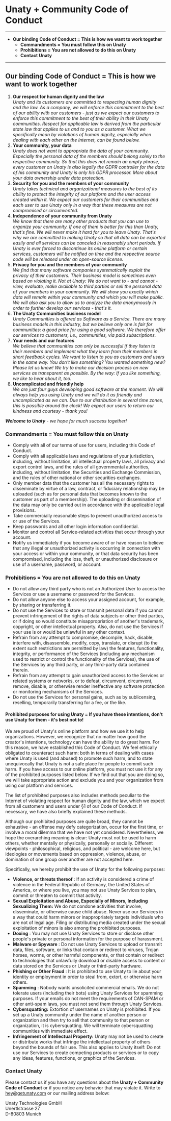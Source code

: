 # **Unaty + Community Code of Conduct**

***

- **Our binding Code of Conduct = This is how we want to work together**   
    - **Commandments = You must follow this on Unaty**   
    - **Prohibitions = You are not allowed to do this on Unaty**   
    - **Contact Unaty**   

***

## Our binding Code of Conduct = This is how we want to work together

1. **Our respect for human dignity and the law**  
_Unaty and its customers are committed to respecting human dignity and the law. As a company, we will enforce this commitment to the best of our ability with our customers - just as we expect our customers to enforce this commitment to the best of their ability in their Unaty communities. Respect for applicable law is derived from the particular state law that applies to us and to you as a customer. What we specifically mean by violations of human dignity, especially when dealing with each other on the Internet, can be found below._
2. **Your community, your data**  
_Unaty does not want to appropriate the data of your community. Especially the personal data of the members should belong solely to the respective community. So that this does not remain an empty phrase, every customer on Unaty is also legally the GDPR controller for the data of his community and Unaty is only his GDPR processor. More about your data ownership under data protection._
3. **Security for you and the members of your community**  
_Unaty takes technical and organizational measures to the best of its ability to protect the integrity of our platform and the user access created within it. We expect our customers for their communities and each user to use Unaty only in a way that these measures are not compromised or circumvented._
4. **Independence of your community from Unaty**  
_We know that there are many other products that you can use to organize your community. If one of them is better for this than Unaty, that&#39;s fine. We will never make it hard for you to leave Unaty. That&#39;s why we are committed to making Unaty so that all data can be exported easily and all services can be canceled in reasonably short periods. If Unaty is ever forced to discontinue its online platform or certain services, customers will be notified on time and the respective source code will be released under an open-source license._
5. **Privacy for you and the members of your community**  
_We find that many software companies systematically exploit the privacy of their customers. Their business model is sometimes even based on violating it. Not at Unaty: We do not want to - and cannot - view, evaluate, make available to third parties or sell the personal data of your members in your community. We will show you exactly which data will remain within your community and which you will make public. We will also ask you to allow us to analyze the data anonymously in order to further develop our services - that&#39;s it._
6. **The Unaty Communities business model**  
_Unaty Communities is offered as Software as a Service. There are many business models in this industry, but we believe only one is fair for communities: a good price for using a good software. We therefore offer our services to customers, i.e., communities, via paid subscriptions._
7. **Your needs and our features**  
_We believe that communities can only be successful if they listen to their members and implement what they learn from their members in short feedback cycles. We want to listen to you as customers and users in the same way. You don&#39;t like something? You wanted something new? Please let us know! We try to make our decision process on new services as transparent as possible. By the way: If you like something, we like to hear about it, too._
8. **Uncomplicated and friendly help**  
_We are just four guys developing good software at the moment. We will always help you using Unaty and we will do it as friendly and uncomplicated as we can. Due to our distribution in several time zones, this is possible around the clock! We expect our users to return our kindness and courtesy - thank you!_

_**Welcome to Unaty** - we hope for much success together!_

### Commandments = You must follow this on Unaty

- Comply with all of our terms of use for users, including this Code of Conduct.
- Comply with all applicable laws and regulations of your jurisdiction, including, without limitation, all intellectual property laws, all privacy and export control laws, and the rules of all governmental authorities, including, without limitation, the Securities and Exchange Commission, and the rules of other national or other securities exchanges.
- Only member data that the customer has all the necessary rights to disseminate by virtue of a law, contract, or fiduciary relationship may be uploaded (such as for personal data that becomes known to the customer as part of a membership). The uploading or dissemination of the data may only be carried out in accordance with the applicable legal provisions.
- Take commercially reasonable steps to prevent unauthorized access to or use of the Services.
- Keep passwords and all other login information confidential.
- Monitor and control all Service-related activities that occur through your account.
- Notify us immediately if you become aware of or have reason to believe that any illegal or unauthorized activity is occurring in connection with your access or within your community, or that data security has been compromised, including the loss, theft, or unauthorized disclosure or use of a username, password, or account.

### Prohibitions = You are not allowed to do this on Unaty

- Do not allow any third party who is not an Authorized User to access the Services or use a username or password for the Services.
- Do not allow anyone else to access your assigned account, for example, by sharing or transferring it.
- Do not use the Services to store or transmit personal data if you cannot prevent infringement of the rights of data subjects or other third parties, or if doing so would constitute misappropriation of another&#39;s trademark, copyright, or other intellectual property. Also, do not use the Services if your use is or would be unlawful in any other context.
- Refrain from any attempt to compromise, decompile, hack, disable, interfere with, disassemble, modify, copy, translate, or disrupt (to the extent such restrictions are permitted by law) the features, functionality, integrity, or performance of the Services (including any mechanism used to restrict or control the functionality of the Services), the use of the Services by any third party, or any third-party data contained therein.
- Refrain from any attempt to gain unauthorized access to the Services or related systems or networks, or to defeat, circumvent, circumvent, remove, disable, or otherwise render ineffective any software protection or monitoring mechanisms of the Services.
- Do not use the Services for personal gains, such as by sublicensing, reselling, temporarily transferring for a fee, or the like.

#### Prohibited purposes for using Unaty = If you have these intentions, don&#39;t use Unaty for them - it&#39;s best not to!

We are proud of Unaty&#39;s online platform and how we use it to help organizations. However, we recognize that no matter how good the creator&#39;s intentions, technology can have the ability to do great harm. For this reason, we have established this Code of Conduct. We feel ethically obligated to counteract such harm: both in terms of dealing with cases where Unaty is used (and abused) to promote such harm, and to state unequivocally that Unaty is not a safe place for people to commit such harm. If you have access to our online platform, you must not use it for any of the prohibited purposes listed below. If we find out that you are doing so, we will take appropriate action and exclude you and your organization from using our platform and services.

The list of prohibited purposes also includes methods peculiar to the Internet of violating respect for human dignity and the law, which we expect from all customers and users under §1 of our Code of Conduct. If necessary, we have also briefly explained these methods.

Although our prohibited purposes are quite broad, they cannot be exhaustive - an offense may defy categorization, occur for the first time, or involve a moral dilemma that we have not yet considered. Nevertheless, we hope the overarching meaning is clear: Unaty must not be used to harm others, whether mentally or physically, personally or socially. Different viewpoints - philosophical, religious, and political - are welcome here, but ideologies or movements based on oppression, violence, abuse, or domination of one group over another are not accepted here.

Specifically, we hereby prohibit the use of Unaty for the following purposes:

- **Violence, or threats thereof** : If an activity is considered a crime of violence in the Federal Republic of Germany, the United States of America, or where you live, you may not use Unaty Services to plan, commit or threaten to commit that activity.
- **Sexual Exploitation and Abuse, Especially of Minors, Including Sexualizing Them:** We do not condone activities that involve, disseminate, or otherwise cause child abuse. Never use our Services in a way that could harm minors or inappropriately targets individuals who are not of legal age. Filing or distributing media created under the sexual exploitation of minors is also among the prohibited purposes.
- **Doxing** : You may not use Unaty Services to store or disclose other people&#39;s private or personal information for the purpose of harassment.
- **Malware or Spyware** : Do not use Unaty Services to upload or transmit data, files, software, or links that contain or redirect to viruses, Trojan horses, worms, or other harmful components, or that contain or redirect to technologies that unlawfully download or disable access to content or data stored on the Services or Unaty or third-party hardware.
- **Phishing or Other Fraud** : It is prohibited to use Unaty to lie about your identity or employment in order to steal from, extort, or otherwise harm others.
- **Spamming** : Nobody wants unsolicited commercial emails. We do not tolerate users (including their bots) using Unaty Services for spamming purposes. If your emails do not meet the requirements of CAN-SPAM or other anti-spam laws, you must not send them through Unaty Services.
- **Cybersquatting:** Extortion of usernames on Unaty is prohibited. If you set up a Unaty community under the name of another person or organization and then try to sell that community to that person or organization, it is cybersquatting. We will terminate cybersquatting communities with immediate effect.
- **Infringement of Intellectual Property:** Unaty may not be used to create or distribute works that infringe the intellectual property of others beyond the bounds of fair use. This also applies to Unaty itself: Do not use our Services to create competing products or services or to copy any ideas, features, functions, or graphics of the Services.

### Contact Unaty

Please contact us if you have any questions about the **Unaty + Community Code of Conduct** or if you notice any behavior that may violate it. Write to hey@getunaty.com or our mailing address below:

Unaty Technologies GmbH  
Unertlstrasse 27  
D-80803 Munich  
